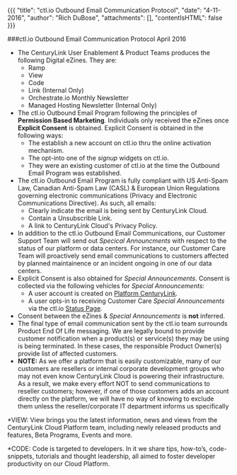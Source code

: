 {{{
  "title": "ctl.io Outbound Email Communication Protocol",
  "date": "4-11-2016",
  "author": "Rich DuBose",
  "attachments": [],
  "contentIsHTML": false
}}}

###ctl.io Outbound Email Communication Protocol
April 2016

* The CenturyLink User Enablement & Product Teams produces the following Digital eZines. They are:
  * Ramp
  * View
  * Code
  * Link (Internal Only)
  * Orchestrate.io Monthly Newsletter
  * Managed Hosting Newsletter (Internal Only)
* The ctl.io Outbound Email Program following the principles of **Permission Based Marketing**. Individuals only received the eZines once **Explicit Consent** is obtained. Explicit Consent is obtained in the following ways:
  * The establish a new account on ctl.io thru the online activation mechanism.
  * The opt-into one of the *signup* widgets on ctl.io.
  * They were an existing customer of ctl.io at the time the Outbound Email Program was established.
* The ctl.io Outbound Email Program is fully compliant with US Anti-Spam Law, Canadian Anti-Spam Law (CASL) & European Union Regulations governing electronic communications (Privacy and Electronic Communications Directive). As such, all emails:
  * Clearly indicate the email is being sent by CenturyLink Cloud.
  * Contain a Unsubscrible Link.
  * A link to CenturyLink Cloud's Privacy Policy.
* In addition to the ctl.io Outbound Email Communications, our Customer Support Team will send out *Specical Announcments* with respect to the status of our platform or data centers.  For instance, our Customer Care Team will proactively send email communications to customers affected by planned maintainence or an incident ongoing in one of our data centers.
* Explicit Consent is also obtained for *Special Announcements*.  Consent is collected via the following vehicles for *Special Announcements*:
  * A user account is created on [Platform CenturyLink](https://control.ctl.io).
  * A user opts-in to receiving Customer Care *Special Announcements* via the ctl.io [Status Page](https://status.ctl.io).
* Consent between the eZines & *Special Announcements* is **not** inferred.
* The final type of email communication sent by the ctl.io team surrounds Product End Of Life messaging. We are legally bound to provide customer notification when a product(s) or service(s) they may be using is being terminated. In these cases, the responsible Product Owner(s) provide list of affected customers.
* **NOTE:** As we offer a platform that is easily customizable, many of our customers are resellers or internal corporate development groups who may not even know CenturyLink Cloud is powering their infrastructure. As a result, we make every effort NOT to send communications to reseller customers; however, if one of those customers adds an account directly on the platform, we will have no way of knowing to exclude them unless the reseller/corporate IT department informs us specifically

*VIEW: View brings you the latest information, news and views from the CenturyLink Cloud Platform team, including newly released products and features, Beta Programs, Events and more.

*CODE: Code is targeted to developers. In it we share tips, how-to’s, code-snippets, tutorials and thought leadership, all aimed to foster developer productivity on our Cloud Platform.
